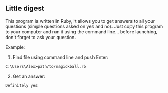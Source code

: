 ## Little digest

This program is written in Ruby, it allows you to get answers to all your questions (simple questions asked on yes and no).
Just copy this program to your computer and run it using the command line... before launching, don't forget to ask your question.

Example:

1. Find file using command line and push Enter:
```
C:\Users\Alex>path/to/magickball.rb
```
2. Get an answer:
```
Definitely yes
```
